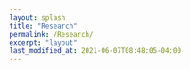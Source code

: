 ```yaml
---
layout: splash
title: "Research"
permalink: /Research/
excerpt: "layout"
last_modified_at: 2021-06-07T08:48:05-04:00
---
```


